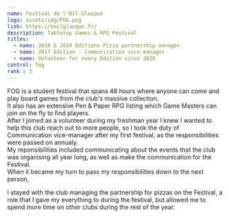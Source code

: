 ```yaml
---
name: Festival de l'Œil Glauque
logo: assets/img/FOG.png
link: https://oeilglauque.fr/
description: Tabletop Games & RPG Festival
titles: 
  - name: 2018 & 2019 Editions Pizza partnership manager
  - name: 2017 Edition - Communication vice-manager
  - name: Volunteer for every Edition since 2016
control: fog
rank : 3
---
```

FOG is a student festival that spans 48 hours where anyone can come and play board games from the club's massive collection.   
It also has an extensive Pen & Paper RPG listing which Game Masters can join on the fly to find players.  
After I joined as a volunteer during my freshman year I knew I wanted to help this club reach out to more people, 
so I took the duty of Communication vice-manager after my first festival, as the responsibilities were passed on annualy.  
My reponsibilities included communicating about the events that the club was organising all year long, 
as well as make the communication for the Festival.  
When it became my turn to pass my responsibilities down to the next person, 

I stayed with the club managing the partnership for pizzas on the Festival, a role that I gave my everything to during the festival, 
but allowed me to spend more time on other clubs during the rest of the year.